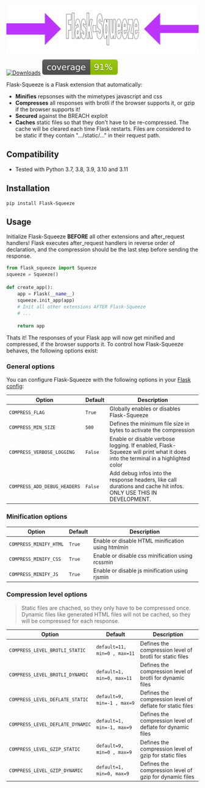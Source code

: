 ![Logo](https://github.com/mkrd/Flask-Squeeze/blob/master/assets/logo.png?raw=true)

[![Downloads](https://pepy.tech/badge/flask-squeeze)](https://pepy.tech/project/flask-squeeze)
![Coverage](https://github.com/mkrd/Flask-Squeeze/blob/master/assets/coverage.svg?raw=1)

Flask-Squeeze is a Flask extension that automatically:
- **Minifies** repsonses with the mimetypes javascript and css
- **Compresses** all responses with brotli if the browser supports it, or gzip if the browser supports it!
- **Secured** against the BREACH exploit
- **Caches** static files so that they don't have to be re-compressed. The cache will be cleared each time Flask restarts. Files are considered to be static if they contain ".../static/..." in their request path.

## Compatibility
- Tested with Python 3.7, 3.8, 3.9, 3.10 and 3.11

## Installation
```
pip install Flask-Squeeze
```

## Usage
Initialize Flask-Squeeze **BEFORE** all other extensions and after_request handlers! Flask executes after_request handlers in reverse order of declaration, and the compression should be the last step before sending the response.
```python
from flask_squeeze import Squeeze
squeeze = Squeeze()

def create_app():
    app = Flask(__name__)
    squeeze.init_app(app)
    # Init all other extensions AFTER Flask-Squeeze
    # ...

    return app
```

Thats it! The responses of your Flask app will now get minified and compressed, if the browser supports it.
To control how Flask-Squeeze behaves, the following options exist:

### General options
You can configure Flask-Squeeze with the following options in your [Flask config](https://flask.palletsprojects.com/en/latest/config/):

| Option | Default | Description |
| --- | --- | --- |
| `COMPRESS_FLAG` | `True` | Globally enables or disables Flask-Squeeze |
| `COMPRESS_MIN_SIZE` | `500` | Defines the minimum file size in bytes to activate the compression |
| `COMPRESS_VERBOSE_LOGGING` | `False` | Enable or disable verbose logging. If enabled, Flask-Squeeze will print what it does into the terminal in a highlighted color |
| `COMPRESS_ADD_DEBUG_HEADERS` | `False` | Add debug infos into the response headers, like call durations and cache hit infos. ONLY USE THIS IN DEVELOPMENT.

### Minification options
| Option | Default | Description |
| --- | --- | --- |
| `COMPRESS_MINIFY_HTML` | `True` | Enable or disable HTML minification using htmlmin |
| `COMPRESS_MINIFY_CSS` | `True` | Enable or disable css minification using rcssmin |
| `COMPRESS_MINIFY_JS` | `True` | Enable or disable js minification using rjsmin |

### Compression level options
> Static files are chached, so they only have to be compressed once.
> Dynamic files like generated HTML files will not be cached, so they will be compressed for each response.

| Option | Default | Description |
| --- | --- | --- |
| `COMPRESS_LEVEL_BROTLI_STATIC` | `default=11, min=0 , max=11` | Defines the compression level of brotli for static files |
| `COMPRESS_LEVEL_BROTLI_DYNAMIC` | `default=1, min=0, max=11` | Defines the compression level of brotli for dynamic files |
| `COMPRESS_LEVEL_DEFLATE_STATIC` | `default=9, min=-1 , max=9` | Defines the compression level of deflate for static files |
| `COMPRESS_LEVEL_DEFLATE_DYNAMIC` | `default=1, min=-1, max=9` |  Defines the compression level of deflate for dynamic files |
| `COMPRESS_LEVEL_GZIP_STATIC` | `default=9, min=0 , max=9` | Defines the compression level of gzip for static files |
| `COMPRESS_LEVEL_GZIP_DYNAMIC` | `default=1, min=0, max=9` |  Defines the compression level of gzip for dynamic files |
